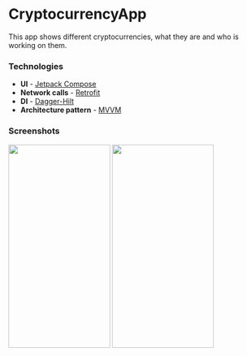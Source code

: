 # CryptocurrencyApp
This app shows different cryptocurrencies, what they are and who is working on them.
 
 
### Technologies
- **UI** - [Jetpack Compose](https://developer.android.com/jetpack/compose)
- **Network calls** - [Retrofit](https://square.github.io/retrofit/)
- **DI** - [Dagger-Hilt](https://developer.android.com/training/dependency-injection/hilt-android)
- **Architecture pattern** - [MVVM](https://en.wikipedia.org/wiki/Model%E2%80%93view%E2%80%93viewmodel)

### Screenshots
<img src="https://user-images.githubusercontent.com/94696816/206855262-8e3371e6-3fd7-4036-9725-4b746b82512e.png" width="200" height="400" />

<img src="https://user-images.githubusercontent.com/94696816/206855268-bbb26ade-d902-426d-8996-52399d1e2bde.png" width="200" height="400" />
